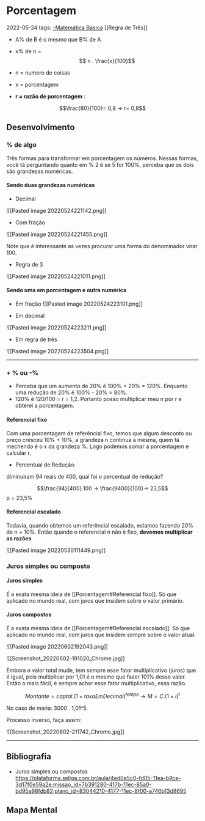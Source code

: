 # Porcentagem
2022-05-24
tags: [-Matemática Básica](-Matemática%20Básica.md) [[Regra de Três]]

* A% de B é o mesmo que B% de A

* x% de n = 
$$ n . \frac{x}{100}$$
* n = numero de coisas
* x = porcentagem

* **r = razão de porcentagem** :

$$\frac{80}{100}= 0,8 → r= 0,8$$


## Desenvolvimento

### % de algo

Três formas para transformar em porcentagem os números. Nessas formas, você tá perguntando quanto em % 2 é se 5 for 100%, perceba que os dois são grandezas numéricas.

#### Sendo duas grandezas numéricas

* Decimal

![[Pasted image 20220524221142.png]]


* Com fração

![[Pasted image 20220524221455.png]]

Note que é interessante as vezes procurar uma forma do denominador virar 100.

* Regra de 3

![[Pasted image 20220524221011.png]]

#### Sendo uma em porcentagem e outra numérica

* Em fração
![[Pasted image 20220524223101.png]]

* Em decimal

![[Pasted image 20220524223211.png]]

* Em regra de três

![[Pasted image 20220524223504.png]]



-----------------------------------------------

### + % ou -%

* Perceba que um aumento de 20% é 100% + 20% = 120%. Enquanto uma redução de 20% é 100% - 20% = 80%.
* 120% é 120/100 =  r = 1,2. Portanto posso multiplicar meu n por r e obterei a porcentagem.

#### Referencial fixo

Com uma porcentagem de referêncial fixo, temos que algum desconto ou preço cresceu 10% + 10%, a grandeza n continua a mesma, quem tá mechendo é o x da grandeza %. Logo podemos somar a porcentagem e calcular r.

* Percentual de Redução:

diminuiram 94 reais de 400, qual foi o percentual de redução?

$$\frac{94}{400}.100 → \frac{9400}{100}→ 23,5$$
p = 23,5%

#### Referencial escalado

Todavia, quando obtemos um referêncial escalado, estamos fazendo 20% de n + 10%. Então quando o referencial n não é fixo, **devemos multiplicar as razões**

![[Pasted image 20220530111449.png]]


### Juros simples ou composto

#### Juros simples

É a exata mesma ideia de [[Porcentagem#Referencial fixo]]. Só que aplicado no mundo real, com juros que insidem sobre o valor primário.

#### Juros compostos

É a exata mesma ideia de [[Porcentagem#Referencial escalado]]. Só que aplicado no mundo real, com juros que insidem sempre sobre o valor atual.

![[Pasted image 20220602192043.png]]

![[Screenshot_20220602-191020_Chrome.jpg]]


Embora o valor total mude, tem sempre esse fator multiplicativo (juros) que é igual, pois multiplicar por 1,01 é o mesmo que fazer 101% desse valor. Então o mais fácil, é sempre achar esse fator multiplicativo, essa razão.

$$Montante = captal . (1+ taxaEmDecimal)^{tempo} → M = C.(1+i) ^{t} $$
  
No caso de maria: 3000 . 1,01^5.

Processo inverso, faça assim: 

![[Screenshot_20220602-211742_Chrome.jpg]]

----------------------------------

## Bibliografia

* Juros simples ou compostos
https://plataforma.seliga.com.br/aula/4ed0e5c0-fd05-11ea-b9ce-3d17f0e59a2e;missao_id=7b391280-417b-11ec-85a0-bd95a98fdb82;plano_id=83044210-4177-11ec-8f00-a746b13d8695

## Mapa Mental